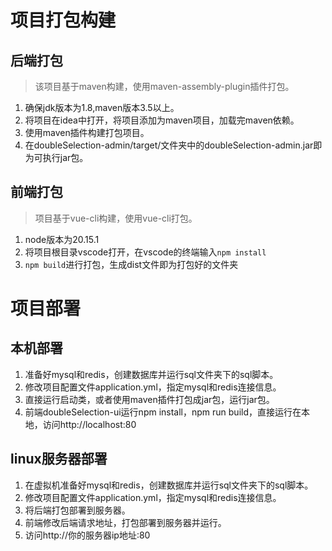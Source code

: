 # 项目打包构建
## 后端打包
>该项目基于maven构建，使用maven-assembly-plugin插件打包。
1. 确保jdk版本为1.8,maven版本3.5以上。
2. 将项目在idea中打开，将项目添加为maven项目，加载完maven依赖。
3. 使用maven插件构建打包项目。
4. 在doubleSelection-admin/target/文件夹中的doubleSelection-admin.jar即为可执行jar包。

## 前端打包
>项目基于vue-cli构建，使用vue-cli打包。
1. node版本为20.15.1
2. 将项目根目录vscode打开，在vscode的终端输入`npm install`
3. `npm build`进行打包，生成dist文件即为打包好的文件夹







# 项目部署
## 本机部署
1. 准备好mysql和redis，创建数据库并运行sql文件夹下的sql脚本。
2. 修改项目配置文件application.yml，指定mysql和redis连接信息。
3. 直接运行启动类，或者使用maven插件打包成jar包，运行jar包。
4. 前端doubleSelection-ui运行npm install，npm run build，直接运行在本地，访问http://localhost:80

## linux服务器部署
1. 在虚拟机准备好mysql和redis，创建数据库并运行sql文件夹下的sql脚本。
2. 修改项目配置文件application.yml，指定mysql和redis连接信息。
3. 将后端打包部署到服务器。
4. 前端修改后端请求地址，打包部署到服务器并运行。
5. 访问http://你的服务器ip地址:80